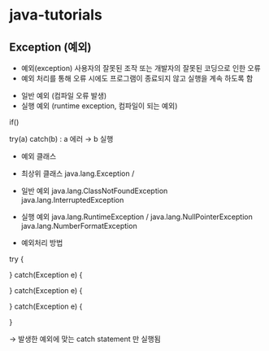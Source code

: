 # java-tutorials
## Exception (예외)

* 예외(exception) 사용자의 잘못된 조작 또는 개발자의 잘못된 코딩으로 인한 오류
* 예외 처리를 통해 오류 시에도 프로그램이 종료되지 않고 실행을 계속 하도록 함

 - 일반 예외 (컴파일 오류 발생)
 - 실행 예외 (runtime exception, 컴파일이 되는 예외)

if()

try(a) catch(b) : a 에러 → b 실행

* 예외 클래스

* 최상위 클래스
java.lang.Exception /

* 일반 예외
java.lang.ClassNotFoundException
java.lang.InterruptedException

* 실행 예외
java.lang.RuntimeException /
java.lang.NullPointerException
java.lang.NumberFormatException

* 예외처리 방법

try {

} catch(Exception e) {

} catch(Exception e) {

} catch(Exception e) {

}

 → 발생한 예외에 맞는 catch statement 만 실행됨
